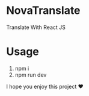 # NovaTranslate
Translate With React JS

# Usage
1. npm i
2. npm run dev

I hope you enjoy this project ❤️
